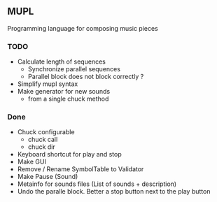 ## MUPL
Programming language for composing music pieces

### TODO
* Calculate length of sequences
  * Synchronize parallel sequences
  * Parallel block does not block correctly ?
* Simplify mupl syntax
* Make generator for new sounds
  * from a single chuck method

### Done
* Chuck configurable 
  * chuck call
  * chuck dir
* Keyboard shortcut for play and stop
* Make GUI
* Remove / Rename SymbolTable to Validator
* Make Pause (Sound)
* Metainfo for sounds files (List of sounds + description)
* Undo the paralle block. Better a stop button next to the play button

